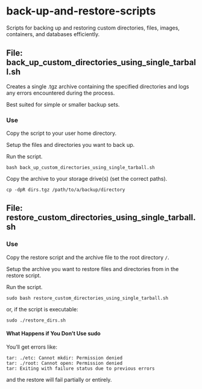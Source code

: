 # back-up-and-restore-scripts

Scripts for backing up and restoring custom directories, files, images, containers, and databases efficiently.

## File: back_up_custom_directories_using_single_tarball.sh

Creates a single .tgz archive containing the specified directories and logs any errors encountered during the process.

Best suited for simple or smaller backup sets.

### Use

Copy the script to your user home directory.

Setup the files and directories you want to back up.

Run the script.

```shell
bash back_up_custom_directories_using_single_tarball.sh
```

Copy the archive to your storage drive(s) (set the correct paths).

```shell
cp -dpR dirs.tgz /path/to/a/backup/directory
```

## File: restore_custom_directories_using_single_tarball.sh

### Use

Copy the restore script and the archive file to the root directory `/`.

Setup the archive you want to restore files and directories from in the restore script.

Run the script.

```shell
sudo bash restore_custom_directories_using_single_tarball.sh
```

or, if the script is executable:

```shell
sudo ./restore_dirs.sh
```

#### What Happens if You Don’t Use sudo

You’ll get errors like:

```output
tar: ./etc: Cannot mkdir: Permission denied
tar: ./root: Cannot open: Permission denied
tar: Exiting with failure status due to previous errors

```

and the restore will fail partially or entirely.
